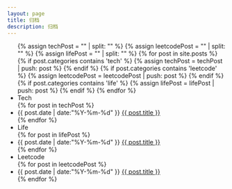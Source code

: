 ```yaml
---
layout: page
title: 归档
description: 归档
---
```

<ul class="archive">
{% assign techPost = "" | split: "" %}
{% assign leetcodePost = "" | split: "" %}
{% assign lifePost = "" | split: "" %}
<!-- 按category进行分组 -->
{% for post in site.posts %}
  {% if post.categories contains 'tech' %}
    {% assign techPost = techPost | push: post %}
  {% endif %}
  {% if post.categories contains 'leetcode' %}
    {% assign leetcodePost = leetcodePost | push: post %}
  {% endif %}
  {% if post.categories contains 'life' %}
    {% assign lifePost = lifePost | push: post %}
  {% endif %}
{% endfor %}

<li class="year">Tech</li>
{% for post in techPost %}
  <li class="item">
    <time datetime="{{ post.date | date:"%Y-%m-%d" }}">{{ post.date | date:"%Y-%m-%d" }}</time>
    <a href="{{ post.url }}" title="{{ post.title }}">{{ post.title }}</a>
  </li>
{% endfor %}

<li class="year">Life</li>
{% for post in lifePost %}
  <li class="item">
    <time datetime="{{ post.date | date:"%Y-%m-%d" }}">{{ post.date | date:"%Y-%m-%d" }}</time>
    <a href="{{ post.url }}" title="{{ post.title }}">{{ post.title }}</a>
  </li>
{% endfor %}

<li class="year">Leetcode</li>
{% for post in leetcodePost %}
  <li class="item">
    <time datetime="{{ post.date | date:"%Y-%m-%d" }}">{{ post.date | date:"%Y-%m-%d" }}</time>
    <a href="{{ post.url }}" title="{{ post.title }}">{{ post.title }}</a>
  </li>
{% endfor %}

<!-- {% for post in site.posts %}
  {% capture y %}{{post.date | date:"%Y"}}{% endcapture %}
  {% if year != y %}
    {% assign year = y %}
    <li class="year">{{ y }}</li>
  {% endif %}
  <li class="item">
    <time datetime="{{ post.date | date:"%Y-%m-%d" }}">{{ post.date | date:"%Y-%m-%d" }}</time>
    <a href="{{ post.url }}" title="{{ post.title }}">{{ post.title }}</a>
  </li>
{% endfor %} -->
</ul>
